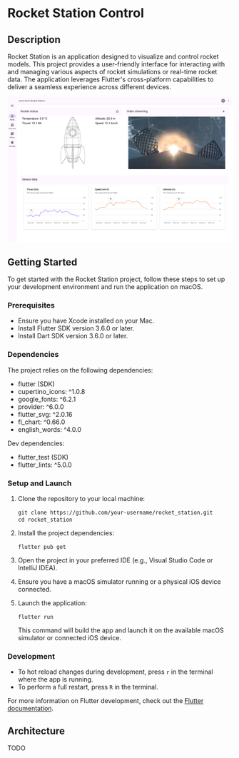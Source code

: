# Rocket Station Control

## Description

Rocket Station is an application designed to visualize and control rocket models. This project provides a user-friendly interface for interacting with and managing various aspects of rocket simulations or real-time rocket data. The application leverages Flutter's cross-platform capabilities to deliver a seamless experience across different devices.

![Home of the Rocket Station software](home.png)

## Getting Started

To get started with the Rocket Station project, follow these steps to set up your development environment and run the application on macOS.

### Prerequisites

- Ensure you have Xcode installed on your Mac.
- Install Flutter SDK version 3.6.0 or later.
- Install Dart SDK version 3.6.0 or later.

### Dependencies

The project relies on the following dependencies:

- flutter (SDK)
- cupertino_icons: ^1.0.8
- google_fonts: ^6.2.1
- provider: ^6.0.0
- flutter_svg: ^2.0.16
- fl_chart: ^0.66.0
- english_words: ^4.0.0

Dev dependencies:
- flutter_test (SDK)
- flutter_lints: ^5.0.0

### Setup and Launch

1. Clone the repository to your local machine:
   ```
   git clone https://github.com/your-username/rocket_station.git
   cd rocket_station
   ```

2. Install the project dependencies:
   ```
   flutter pub get
   ```

3. Open the project in your preferred IDE (e.g., Visual Studio Code or IntelliJ IDEA).

4. Ensure you have a macOS simulator running or a physical iOS device connected.

5. Launch the application:
   ```
   flutter run
   ```

   This command will build the app and launch it on the available macOS simulator or connected iOS device.

### Development

- To hot reload changes during development, press `r` in the terminal where the app is running.
- To perform a full restart, press `R` in the terminal.

For more information on Flutter development, check out the [Flutter documentation](https://docs.flutter.dev/).

## Architecture

TODO